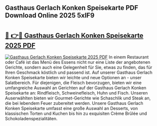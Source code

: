 ## Gasthaus Gerlach Konken Speisekarte PDF Download Online 2025 5xIF9

# <h2><a href="http://gc7i7m.nevu.top/?p=Gasthaus+Gerlach+Konken+Speisekarte">🔗 👉🔴 Gasthaus Gerlach Konken Speisekarte 2025 PDF</a></h2>

[![Gasthaus Gerlach Konken Speisekarte 2025 PDF](https://i.imgur.com/dBaPXMq.png)](http://gc7i7m.nevu.top/?p=Gasthaus+Gerlach+Konken+Speisekarte)
In einem Restaurant oder Café ist das Menü des Essens nicht nur eine Liste der angebotenen Gerichte, sondern auch eine Gelegenheit für Sie, etwas zu finden, das für Ihren Geschmack köstlich und passend ist. Auf unserer Gasthaus Gerlach Konken Speisekarte bieten wir leichte und neue Optionen an - unser Salatbereich. Für diejenigen, die Fleisch bevorzugen, bieten wir eine umfangreiche Auswahl an Gerichten auf der Gasthaus Gerlach Konken Speisekarte an: Rindfleisch, Schweinefleisch, Huhn und Fisch. Unseren Auserwählten bieten wir Gourmet-Gerichte wie Schaschlik und Steak an, die bei lebendem Feuer zubereitet werden. Unsere Gasthaus Gerlach Konken Speisekarte umfasst eine große Auswahl an Desserts, von klassischen Torten und Kuchen bis hin zu exquisiten Crème Brûlée und Schokoladenspezialitäten.
